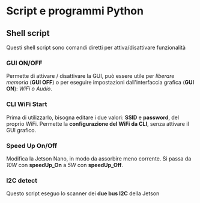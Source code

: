 # Script e programmi Python

## Shell script
Questi shell script sono comandi diretti per attiva/disattivare funzionalità

### GUI ON/OFF
Permette di attivare / disattivare la GUI, può essere utile per *liberare memoria* (**GUI OFF**) o per eseguire impostazioni dall'interfaccia grafica (**GUI ON**): *WiFi o Audio*.

### CLI WiFi Start
Prima di utilizzarlo, bisogna editare i due valori: **SSID** e **password**, del proprio WiFi. Permette la **configurazione del WiFi da CLI**, senza attivare il GUI grafico.

### Speed Up On/Off
Modifica la Jetson Nano, in modo da assorbire meno corrente. Si passa da *10W* con **speedUp_On** a *5W* con **speedUp_Off**. 

### I2C detect
Questo script eseguo lo scanner dei **due bus I2C** della Jetson
